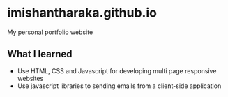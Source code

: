 # imishantharaka.github.io
My personal portfolio website

## What I learned
* Use HTML, CSS and Javascript for developing multi page responsive websites
* Use javascript libraries to sending emails from a client-side application
